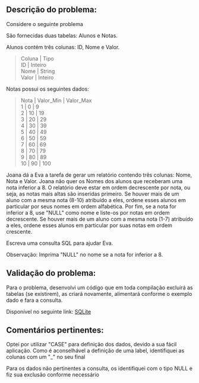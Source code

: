 ## Descrição do problema:

Considere o seguinte problema

São fornecidas duas tabelas: Alunos e Notas.

Alunos contém três colunas: ID, Nome e Valor.

> Coluna | Tipo <br/>
> ID | Inteiro <br/>
> Nome | String <br/>
> Valor | Inteiro <br/>

Notas possui os seguintes dados:

> Nota | Valor_Min | Valor_Max <br/>
> 1 | 0 | 9 <br/>
> 2 | 10 | 19 <br/>
> 3 | 20 | 29 <br/>
> 4 | 30 | 39 <br/>
> 5 | 40 | 49 <br/>
> 6 | 50 | 59 <br/>
> 7 | 60 | 69 <br/>
> 8 | 70 | 79 <br/>
> 9 | 80 | 89 <br/>
> 10 | 90 | 100 <br/>

Joana dá a Eva a tarefa de gerar um relatório contendo três colunas: Nome, Nota e Valor. Joana não quer os Nomes dos alunos que receberam uma nota inferior a 8. O relatório deve estar em ordem decrescente por nota, ou seja, as notas mais altas são inseridas primeiro. Se houver mais de um aluno com a mesma nota (8-10) atribuído a eles, ordene esses alunos em particular por seus nomes em ordem alfabética. Por fim, se a nota for inferior a 8, use "NULL" como nome e liste-os por notas em ordem decrescente. Se houver mais de um aluno com a mesma nota (1-7) atribuído a eles, ordene esses alunos em particular por suas notas em ordem crescente.

Escreva uma consulta SQL para ajudar Eva.

Observação: Imprima "NULL" no nome se a nota for inferior a 8.

## Validação do problema:

Para o problema, desenvolvi um código que em toda compilação excluirá as tabelas (se existirem), as criará novamente, alimentará conforme o exemplo dado e fara a consulta.

Disponível no seguinte link:
[SQLite](https://sqliteonline.com/#share=520cee2428fda75cc50009d0a6c666b7cc8ca1a2dc46b29e1f1704df8e274c8d)

## Comentários pertinentes:

Optei por utilizar "CASE" para definição dos dados, devido a sua fácil aplicação. Como é aconselhável a definição de uma label, identifiquei as colunas com um "\_" no seu final

Para os dados não pertinentes a consulta, os identifiquei com o tipo NULL e fiz sua exclusão conforme necessário
